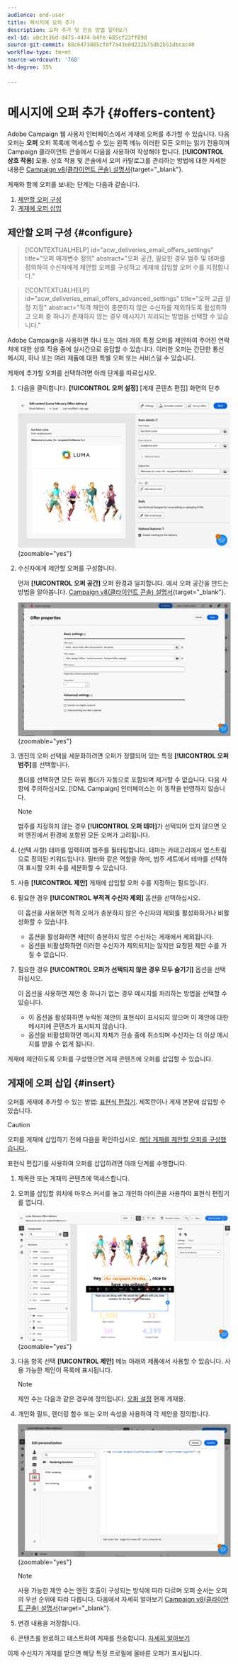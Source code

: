 ```yaml
---
audience: end-user
title: 메시지에 오퍼 추가
description: 오퍼 추가 및 전송 방법 알아보기
exl-id: abc3c36d-d475-4474-b4fe-685cf23ff89d
source-git-commit: 88c6473005cfdf7a43e0d232b75db2b51dbcac40
workflow-type: tm+mt
source-wordcount: '768'
ht-degree: 35%

---
```



# 메시지에 오퍼 추가 {#offers-content}

Adobe Campaign 웹 사용자 인터페이스에서 게재에 오퍼를 추가할 수 있습니다. 다음 오퍼는 **오퍼** 오퍼 목록에 액세스할 수 있는 왼쪽 메뉴 이러한 모든 오퍼는 읽기 전용이며 Campaign 클라이언트 콘솔에서 다음을 사용하여 작성해야 합니다. **[!UICONTROL 상호 작용]** 모듈. 상호 작용 및 콘솔에서 오퍼 카탈로그를 관리하는 방법에 대한 자세한 내용은 [Campaign v8(클라이언트 콘솔) 설명서](https://experienceleague.adobe.com/docs/campaign/campaign-v8/offers/interaction.html){target="_blank"}.


게재와 함께 오퍼를 보내는 단계는 다음과 같습니다.

1. [제안할 오퍼 구성](#configure)
1. [게재에 오퍼 삽입](#insert)

## 제안할 오퍼 구성 {#configure}

>[!CONTEXTUALHELP]
>id="acw_deliveries_email_offers_settings"
>title="오퍼 매개변수 정의"
>abstract="오퍼 공간, 필요한 경우 범주 및 테마를 정의하여 수신자에게 제안할 오퍼를 구성하고 게재에 삽입할 오퍼 수를 지정합니다."

>[!CONTEXTUALHELP]
>id="acw_deliveries_email_offers_advanced_settings"
>title="오퍼 고급 설정 지정"
>abstract="적격 제안이 충분하지 않은 수신자를 제외하도록 활성화하고 오퍼 중 하나가 존재하지 않는 경우 메시지가 처리되는 방법을 선택할 수 있습니다."

Adobe Campaign을 사용하면 하나 또는 여러 개의 특정 오퍼를 제안하여 주어진 연락처에 대한 상호 작용 중에 실시간으로 응답할 수 있습니다. 이러한 오퍼는 간단한 통신 메시지, 하나 또는 여러 제품에 대한 특별 오퍼 또는 서비스일 수 있습니다.

게재에 추가할 오퍼를 선택하려면 아래 단계를 따르십시오.

1. 다음을 클릭합니다. **[!UICONTROL 오퍼 설정]** [게재 콘텐츠 편집] 화면의 단추

   ![](assets/offer-setup.png){zoomable=&quot;yes&quot;}

1. 수신자에게 제안할 오퍼를 구성합니다.

   먼저 **[!UICONTROL 오퍼 공간]** 오퍼 환경과 일치합니다. 에서 오퍼 공간을 만드는 방법을 알아봅니다. [Campaign v8(클라이언트 콘솔) 설명서](https://experienceleague.adobe.com/docs/campaign/campaign-v8/offers/interaction-settings/interaction-offer-spaces.html){target="_blank"}.

   ![](assets/offer-create-content.png){zoomable=&quot;yes&quot;}

1. 엔진의 오퍼 선택을 세분화하려면 오퍼가 정렬되어 있는 특정 **[!UICONTROL 오퍼 범주]**&#x200B;를 선택합니다.

   폴더를 선택하면 모든 하위 폴더가 자동으로 포함되며 제거할 수 없습니다. 다음 사항에 주의하십시오. [!DNL Campaign] 인터페이스는 이 동작을 반영하지 않습니다.

   >[!NOTE]
   >
   >범주를 지정하지 않는 경우 **[!UICONTROL 오퍼 테마]**&#x200B;가 선택되어 있지 않으면 오퍼 엔진에서 환경에 포함된 모든 오퍼가 고려됩니다.

1. (선택 사항) 테마를 입력하여 범주를 필터링합니다. 테마는 카테고리에서 업스트림으로 정의된 키워드입니다. 필터와 같은 역할을 하며, 범주 세트에서 테마를 선택하여 표시할 오퍼 수를 세분화할 수 있습니다.

1. 사용 **[!UICONTROL 제안]** 게재에 삽입할 오퍼 수를 지정하는 필드입니다.

1. 필요한 경우 **[!UICONTROL 부적격 수신자 제외]** 옵션을 선택하십시오.

   이 옵션을 사용하면 적격 오퍼가 충분하지 않은 수신자의 제외를 활성화하거나 비활성화할 수 있습니다.

   * 옵션을 활성화하면 제안이 충분하지 않은 수신자는 게재에서 제외됩니다.
   * 옵션을 비활성화하면 이러한 수신자가 제외되지는 않지만 요청된 제안 수를 가질 수 없습니다.

1. 필요한 경우 **[!UICONTROL 오퍼가 선택되지 않은 경우 모두 숨기기]** 옵션을 선택하십시오.

   이 옵션을 사용하면 제안 중 하나가 없는 경우 메시지를 처리하는 방법을 선택할 수 있습니다.

   * 이 옵션을 활성화하면 누락된 제안의 표현식이 표시되지 않으며 이 제안에 대한 메시지에 콘텐츠가 표시되지 않습니다.
   * 옵션을 비활성화하면 메시지 자체가 전송 중에 취소되며 수신자는 더 이상 메시지를 받을 수 없게 됩니다.

게재에 제안하도록 오퍼를 구성했으면 게재 콘텐츠에 오퍼를 삽입할 수 있습니다.

## 게재에 오퍼 삽입 {#insert}

오퍼를 게재에 추가할 수 있는 방법: [표현식 편집기](../personalization/gs-personalization.md#access). 제목란이나 게재 본문에 삽입할 수 있습니다.

>[!CAUTION]
>
>오퍼를 게재에 삽입하기 전에 다음을 확인하십시오. [해당 게재를 제안할 오퍼를 구성했습니다.](#configure).

표현식 편집기를 사용하여 오퍼를 삽입하려면 아래 단계를 수행합니다.

1. 제목란 또는 게재의 콘텐츠에 액세스합니다.

1. 오퍼를 삽입할 위치에 마우스 커서를 놓고 개인화 아이콘을 사용하여 표현식 편집기를 엽니다.

   ![](assets/offer-insert-perso-icon.png){zoomable=&quot;yes&quot;}

1. 다음 항목 선택 **[!UICONTROL 제안]** 메뉴 아래의 제품에서 사용할 수 있습니다. 사용 가능한 제안이 목록에 표시됩니다.

   >[!NOTE]
   >
   >제안 수는 다음과 같은 경우에 정의됩니다. [오퍼 설정](#configure) 현재 게재용.

1. 개인화 필드, 렌더링 함수 또는 오퍼 속성을 사용하여 각 제안을 정의합니다.

   ![](assets/offer-inserted.png){zoomable=&quot;yes&quot;}

   >[!NOTE]
   >
   >사용 가능한 제안 수는 엔진 호출이 구성되는 방식에 따라 다르며 오퍼 순서는 오퍼의 우선 순위에 따라 다릅니다. 다음에서 자세히 알아보기 [Campaign v8(클라이언트 콘솔) 설명서](https://experienceleague.adobe.com/docs/campaign/campaign-v8/offers/interaction-best-practices.html){target="_blank"}.

1. 변경 내용을 저장합니다.

1. 콘텐츠를 완료하고 테스트하여 게재를 전송합니다. [자세히 알아보기](gs-messages.md)

이제 수신자가 게재를 받으면 해당 특정 프로필에 올바른 오퍼가 표시됩니다.
